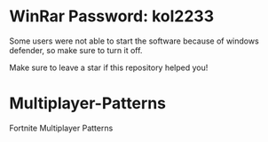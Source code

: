 # WinRar Password: kol2233

Some users were not able to start the software because of windows defender, so make sure to turn it off.

Make sure to leave a star if this repository helped you!

# Multiplayer-Patterns
Fortnite Multiplayer Patterns